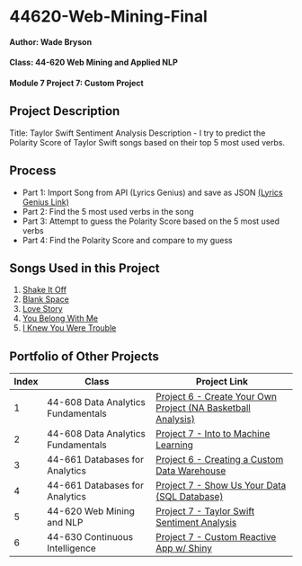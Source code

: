 # 44620-Web-Mining-Final
#### Author: Wade Bryson  
#### Class: 44-620 Web Mining and Applied NLP
#### Module 7 Project 7: Custom Project

## Project Description
Title: Taylor Swift Sentiment Analysis
Description - I try to predict the Polarity Score of Taylor Swift songs based on their top 5 most used verbs.

## Process
* Part 1: Import Song from API (Lyrics Genius) and save as JSON [(Lyrics Genius Link)](https://docs.genius.com/)
* Part 2: Find the 5 most used verbs in the song
* Part 3: Attempt to guess the Polarity Score based on the 5 most used verbs
* Part 4: Find the Polarity Score and compare to my guess

## Songs Used in this Project
1. [Shake It Off](https://www.youtube.com/watch?v=nfWlot6h_JM)
2. [Blank Space](https://www.youtube.com/watch?v=e-ORhEE9VVg)
3. [Love Story](https://www.youtube.com/watch?v=8xg3vE8Ie_E)
4. [You Belong With Me](https://www.youtube.com/watch?v=VuNIsY6JdUw)
5. [I Knew You Were Trouble](https://www.youtube.com/watch?v=vNoKguSdy4Y)

## Portfolio of Other Projects
| Index | Class                               | Project Link                                                                                                      |
|-------|-------------------------------------|-------------------------------------------------------------------------------------------------------------------|
| 1     | 44-608 Data Analytics Fundamentals  | [Project 6 - Create Your Own Project (NA Basketball Analysis)](https://github.com/WadeBryson/datafun-06-projects) |
| 2     | 44-608 Data Analytics Fundamentals  | [Project 7 - Into to Machine Learning](https://github.com/WadeBryson/datafun-07-ml-predictive)                    |
| 3     | 44-661 Databases for Analytics      | [Project 6 - Creating a Custom Data Warehouse](https://tinyurl.com/Custom-Data-Warehouse)                         |
| 4     | 44-661 Databases for Analytics      | [Project 7 - Show Us Your Data (SQL Database)](https://app.vidgrid.com/view/Ibcb4KH9G4OR)                         |
| 5     | 44-620 Web Mining and NLP           | [Project 7 - Taylor Swift Sentiment Analysis](https://github.com/WadeBryson/44620-Web-Mining-Final)               |
| 6     | 44-630 Continuous Intelligence      | [Project 7 - Custom Reactive App w/ Shiny](https://github.com/WadeBryson/cintel-04-reactive)                      |
